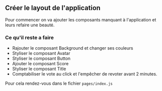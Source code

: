 ## Créer le layout de l'application

Pour commencer on va ajouter les composants manquant à l'application et leurs refaire une beauté.

### Ce qu'il reste a faire

* Rajouter le composant Background et changer ses couleurs
* Styliser le composant Avatar
* Styliser le composant Button
* Ajouter le composant Score
* Styliser le composant Title
* Comptabiliser le vote au click et l'empêcher de revoter avant 2 minutes.

Pour cela rendez-vous dans le fichier `pages/index.js`



